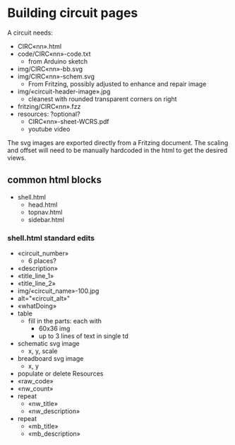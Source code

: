 # Building circuit pages

A circuit needs:
* CIRC«nn».html
* code/CIRC«nn»-code.txt
  * from Arduino sketch
* img/CIRC«nn»-bb.svg
* img/CIRC«nn»-schem.svg
  * From Fritzing, possibly adjusted to enhance and repair image
* img/«circuit-header-image».jpg
  * cleanest with rounded transparent corners on right
* fritzing/CIRC«nn».fzz
* resources: ?optional?
  * CIRC«nn»-sheet-WCRS.pdf
  * youtube video

The svg images are exported directly from a Fritzing document.  The scaling and offset will need to be manually hardcoded in the html to get the desired views.

## common html blocks
* shell.html
  * head.html
  * topnav.html
  * sidebar.html

### shell.html standard edits
* «circuit_number»
  * 6 places?
* «description»
* «title_line_1»
* «title_line_2»
* img/«circuit_name»-100.jpg
* alt="«circuit_alt»"
* «whatDoing»
* table
  * fill in the parts: each with
    * 60x36 img
    * up to 3 lines of text in single td
* schematic svg image
  * x, y, scale
* breadboard svg image
  * x, y
* populate or delete Resources
* «raw_code»
* «nw_count»
* repeat
  * «nw_title»
  * «nw_description»
* repeat
  * «mb_title»
  * «mb_description»
